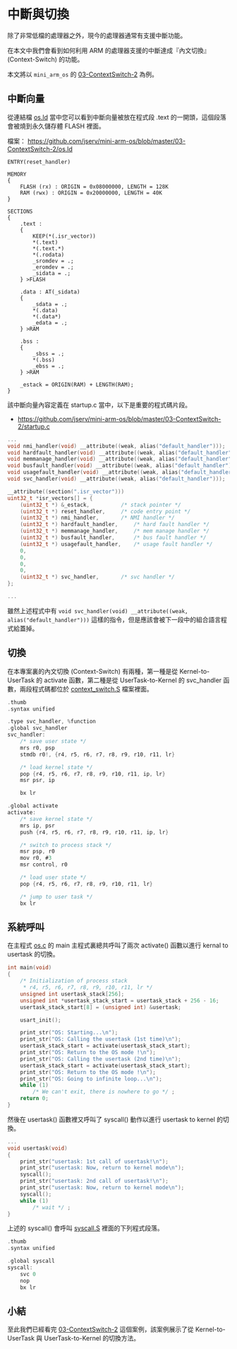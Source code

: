 # 中斷與切換

[os.c]:https://github.com/jserv/mini-arm-os/blob/master/03-ContextSwitch-2/os.c
[context_switch.S]:https://github.com/jserv/mini-arm-os/blob/master/03-ContextSwitch-2/context_switch.S
[syscall.S]:https://github.com/jserv/mini-arm-os/blob/master/03-ContextSwitch-2/syscall.S
[03-ContextSwitch-2]:https://github.com/jserv/mini-arm-os/tree/master/03-ContextSwitch-2

除了非常低檔的處理器之外，現今的處理器通常有支援中斷功能。

在本文中我們會看到如何利用 ARM 的處理器支援的中斷達成『內文切換』(Context-Switch) 的功能。

本文將以 `mini_arm_os` 的 [03-ContextSwitch-2] 為例。

## 中斷向量

從連結檔 [os.ld](https://github.com/jserv/mini-arm-os/blob/master/03-ContextSwitch-2/os.ld) 當中您可以看到中斷向量被放在程式段 .text 的一開頭，這個段落會被燒到永久儲存體 FLASH 裡面。

檔案： <https://github.com/jserv/mini-arm-os/blob/master/03-ContextSwitch-2/os.ld>

```
ENTRY(reset_handler)

MEMORY
{
	FLASH (rx) : ORIGIN = 0x08000000, LENGTH = 128K
	RAM (rwx) : ORIGIN = 0x20000000, LENGTH = 40K
}

SECTIONS
{
	.text :
	{
		KEEP(*(.isr_vector))
		*(.text)
		*(.text.*)
		*(.rodata)
		_sromdev = .;
		_eromdev = .;
		_sidata = .;
	} >FLASH

	.data : AT(_sidata)
	{
		_sdata = .;
		*(.data)
		*(.data*)
		_edata = .;
	} >RAM

	.bss :
	{
		_sbss = .;
		*(.bss)
		_ebss = .;
	} >RAM

	_estack = ORIGIN(RAM) + LENGTH(RAM);
}
```

該中斷向量內容定義在 startup.c 當中，以下是重要的程式碼片段。

* <https://github.com/jserv/mini-arm-os/blob/master/03-ContextSwitch-2/startup.c>

```C
...
void nmi_handler(void) __attribute((weak, alias("default_handler")));
void hardfault_handler(void) __attribute((weak, alias("default_handler")));
void memmanage_handler(void) __attribute((weak, alias("default_handler")));
void busfault_handler(void) __attribute((weak, alias("default_handler")));
void usagefault_handler(void) __attribute((weak, alias("default_handler")));
void svc_handler(void) __attribute((weak, alias("default_handler")));

__attribute((section(".isr_vector")))
uint32_t *isr_vectors[] = {
	(uint32_t *) &_estack,			/* stack pointer */
	(uint32_t *) reset_handler,		/* code entry point */
	(uint32_t *) nmi_handler,		/* NMI handler */
	(uint32_t *) hardfault_handler,		/* hard fault handler */
	(uint32_t *) memmanage_handler,		/* mem manage handler */
	(uint32_t *) busfault_handler,		/* bus fault handler */
	(uint32_t *) usagefault_handler,	/* usage fault handler */
	0,
	0,
	0,
	0,
	(uint32_t *) svc_handler,		/* svc handler */
};

...
```

雖然上述程式中有 `void svc_handler(void) __attribute((weak, alias("default_handler")))` 這樣的指令，但是應該會被下一段中的組合語言程式給蓋掉。

## 切換

在本專案裏的內文切換 (Context-Switch) 有兩種，第一種是從 Kernel-to-UserTask 的 activate 函數，第二種是從 UserTask-to-Kernel 的 svc_handler 函數，兩段程式碼都位於 [context_switch.S] 檔案裡面。


```C
.thumb
.syntax unified

.type svc_handler, %function
.global svc_handler
svc_handler:
	/* save user state */
	mrs r0, psp
	stmdb r0!, {r4, r5, r6, r7, r8, r9, r10, r11, lr}

	/* load kernel state */
	pop {r4, r5, r6, r7, r8, r9, r10, r11, ip, lr}
	msr psr, ip

	bx lr

.global activate
activate:
	/* save kernel state */
	mrs ip, psr
	push {r4, r5, r6, r7, r8, r9, r10, r11, ip, lr}

	/* switch to process stack */
	msr psp, r0
	mov r0, #3
	msr control, r0

	/* load user state */
	pop {r4, r5, r6, r7, r8, r9, r10, r11, lr}

	/* jump to user task */
	bx lr
```

## 系統呼叫

在主程式 [os.c] 的 main 主程式裏總共呼叫了兩次 activate() 函數以進行 kernal to usertask 的切換。

```C
int main(void)
{
	/* Initialization of process stack
	 * r4, r5, r6, r7, r8, r9, r10, r11, lr */
	unsigned int usertask_stack[256];
	unsigned int *usertask_stack_start = usertask_stack + 256 - 16;
	usertask_stack_start[8] = (unsigned int) &usertask;

	usart_init();

	print_str("OS: Starting...\n");
	print_str("OS: Calling the usertask (1st time)\n");
	usertask_stack_start = activate(usertask_stack_start);
	print_str("OS: Return to the OS mode !\n");
	print_str("OS: Calling the usertask (2nd time)\n");
	usertask_stack_start = activate(usertask_stack_start);
	print_str("OS: Return to the OS mode !\n");
	print_str("OS: Going to infinite loop...\n");
	while (1)
		/* We can't exit, there is nowhere to go */ ;
	return 0;
}
```

然後在 usertask() 函數裡又呼叫了 syscall() 動作以進行 usertask to kernel 的切換。

```C
...
void usertask(void)
{
	print_str("usertask: 1st call of usertask!\n");
	print_str("usertask: Now, return to kernel mode\n");
	syscall();
	print_str("usertask: 2nd call of usertask!\n");
	print_str("usertask: Now, return to kernel mode\n");
	syscall();
	while (1)
		/* wait */ ;
}

```

上述的 syscall() 會呼叫 [syscall.S] 裡面的下列程式段落。

```C
.thumb
.syntax unified

.global syscall
syscall:
	svc 0
	nop
	bx lr
```

## 小結

至此我們已經看完 [03-ContextSwitch-2] 這個案例，該案例展示了從 Kernel-to-UserTask 與 UserTask-to-Kernel 的切換方法。



